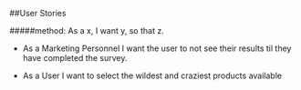 ##User Stories

#####method: As a x, I want y, so that z.



* As a Marketing Personnel I want the user to not see their results til they have completed the survey. 

* As a User I want to select the wildest and craziest products available




